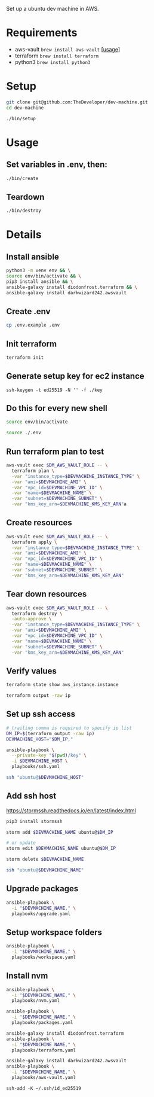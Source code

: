 Set up a ubuntu dev machine in AWS.

# Requirements
* aws-vault `brew install aws-vault` [[usage]](https://github.com/99designs/aws-vault/blob/439cc770ca046c6f53b38145c0ccb39620563a8f/USAGE.md#managing-credentials)
* terraform `brew install terraform`
* python3 `brew install python3`

# Setup

```bash
git clone git@github.com:TheDeveloper/dev-machine.git
cd dev-machine
```

```bash
./bin/setup
```

# Usage

## Set variables in .env, then:
```bash
./bin/create
```

## Teardown
```bash
./bin/destroy
```
# Details

## Install ansible
```bash
python3 -m venv env && \
source env/bin/activate && \
pip3 install ansible && \
ansible-galaxy install diodonfrost.terraform && \
ansible-galaxy install darkwizard242.awsvault
```

## Create .env
```bash
cp .env.example .env
```

## Init terraform
```bash
terraform init
```

## Generate setup key for ec2 instance
```
ssh-keygen -t ed25519 -N '' -f ./key
```

## Do this for every new shell
```bash
source env/bin/activate
```

```bash
source ./.env
```

## Run terraform plan to test
```bash
aws-vault exec $DM_AWS_VAULT_ROLE -- \
  terraform plan \
  -var "instance_type=$DEVMACHINE_INSTANCE_TYPE" \
  -var "ami=$DEVMACHINE_AMI" \
  -var "vpc_id=$DEVMACHINE_VPC_ID" \
  -var "name=$DEVMACHINE_NAME" \
  -var "subnet=$DEVMACHINE_SUBNET" \
  -var "kms_key_arn=$DEVMACHINE_KMS_KEY_ARN"a
```

## Create resources
```bash
aws-vault exec $DM_AWS_VAULT_ROLE -- \
  terraform apply \
  -var "instance_type=$DEVMACHINE_INSTANCE_TYPE" \
  -var "ami=$DEVMACHINE_AMI" \
  -var "vpc_id=$DEVMACHINE_VPC_ID" \
  -var "name=$DEVMACHINE_NAME" \
  -var "subnet=$DEVMACHINE_SUBNET" \
  -var "kms_key_arn=$DEVMACHINE_KMS_KEY_ARN"
```

## Tear down resources
```bash
aws-vault exec $DM_AWS_VAULT_ROLE -- \
  terraform destroy \
  -auto-approve \
  -var "instance_type=$DEVMACHINE_INSTANCE_TYPE" \
  -var "ami=$DEVMACHINE_AMI" \
  -var "vpc_id=$DEVMACHINE_VPC_ID" \
  -var "name=$DEVMACHINE_NAME" \
  -var "subnet=$DEVMACHINE_SUBNET" \
  -var "kms_key_arn=$DEVMACHINE_KMS_KEY_ARN"
```

## Verify values
```bash
terraform state show aws_instance.instance
```
```bash
terraform output -raw ip
```

## Set up ssh access
```bash
# trailing comma is required to specify ip list
DM_IP=$(terraform output -raw ip)
DEVMACHINE_HOST="$DM_IP,"
```
```bash
ansible-playbook \
  --private-key "$(pwd)/key" \
  -i $DEVMACHINE_HOST \
  playbooks/ssh.yaml
```
```bash
ssh "ubuntu@$DEVMACHINE_HOST"
```
## Add ssh host
https://stormssh.readthedocs.io/en/latest/index.html
```bash
pip3 install stormssh
```
```bash
storm add $DEVMACHINE_NAME ubuntu@$DM_IP
```
```bash
# or update
storm edit $DEVMACHINE_NAME ubuntu@$DM_IP
```
```bash
storm delete $DEVMACHINE_NAME
```
```bash
ssh "ubuntu@$DEVMACHINE_NAME"
```
## Upgrade packages
```bash
ansible-playbook \
  -i "$DEVMACHINE_NAME," \
  playbooks/upgrade.yaml
```

## Setup workspace folders
```bash
ansible-playbook \
  -i "$DEVMACHINE_NAME," \
  playbooks/workspace.yaml
```

## Install nvm
```bash
ansible-playbook \
  -i "$DEVMACHINE_NAME," \
  playbooks/nvm.yaml
```

```bash
ansible-playbook \
  -i "$DEVMACHINE_NAME," \
  playbooks/packages.yaml
```

```bash
ansible-galaxy install diodonfrost.terraform
ansible-playbook \
  -i "$DEVMACHINE_NAME," \
  playbooks/terraform.yaml
```

```bash
ansible-galaxy install darkwizard242.awsvault
ansible-playbook \
  -i "$DEVMACHINE_NAME," \
  playbooks/aws-vault.yaml
```

```
ssh-add -K ~/.ssh/id_ed25519
```
